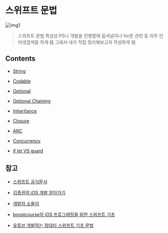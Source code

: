 # 스위프트 문법

![img1](https://img1.daumcdn.net/thumb/R1280x0/?scode=mtistory2&fname=https%3A%2F%2Fblog.kakaocdn.net%2Fdn%2FbjW4Vw%2FbtrsSulLNL2%2FFFkNDkfgjLPLiZSBK4CHbK%2Fimg.png)
<br/>

> 스위프트 문법 특성상 PS나 개발을 진행할때 옵셔널이나 for문 관련 등 자주 인터넷검색을 하게 됌 그래서 내가 직접 정리해보고자 작성하게 됌
> <br/>

## Contents

- [String](https://github.com/BOLTB0X/Swift_Study/blob/main/swiftGrammar/String/README.md)
  <br/>

- [Codable](https://github.com/BOLTB0X/Swift_Study/blob/main/swiftGrammar/Codable/README.md)
  <br/>

- [Optional](https://github.com/BOLTB0X/Swift_Study/tree/main/swiftGrammar/Optional)
  <br/>

- [Optional Chaining](https://github.com/BOLTB0X/Swift_Study/tree/main/swiftGrammar/Optional%20Chaining)
  <br/>

- [Inheritance](https://github.com/BOLTB0X/Swift_Study/tree/main/swiftGrammar/InheritanceStudy.playground)
  <br/>

- [Closure](https://github.com/BOLTB0X/Swift_Study/tree/main/swiftGrammar/Closure)
  <br/>

- [ARC](https://github.com/BOLTB0X/Swift_Study/tree/main/swiftGrammar/ARC)
  <br/>

- [Concurrency](https://github.com/BOLTB0X/Swift_Study/tree/main/swiftGrammar/Concurrency)
  <br/>

- [if let VS guard](https://github.com/BOLTB0X/Swift_Study/blob/main/swiftGrammar/Guard/README.md)
  <br/>

## 참고

- [스위프트 공식문서](https://www.swift.org/documentation/)

- [김종권의 iOS 개발 알아가기](https://ios-development.tistory.com/)

- [개발자 소들이](https://babbab2.tistory.com/)

- [boostcourse의 iOS 프로그래밍을 위한 스위프트 기초](https://www.boostcourse.org/mo122/notices/9880)

- [유튜브 개발하는 정대리 스위프트 기초 문법](https://www.youtube.com/watch?v=EXtpt5Skzck&list=PLgOlaPUIbynoqbQw_erl3L2w7vfOTCtFD)
